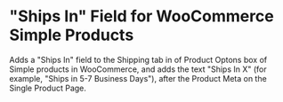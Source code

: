 # "Ships In" Field for WooCommerce Simple Products

Adds a "Ships In" field to the Shipping tab in of Product Optons box of Simple products in WooCommerce, and adds the text "Ships In X" (for example, "Ships in 5-7 Business Days"), after the Product Meta on the Single Product Page.

